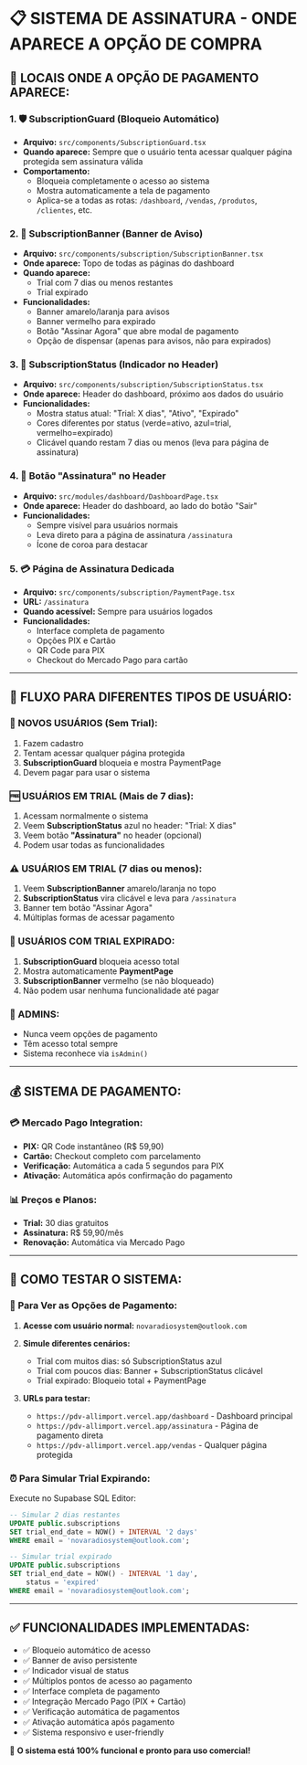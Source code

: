 # 📋 SISTEMA DE ASSINATURA - ONDE APARECE A OPÇÃO DE COMPRA

## 🚀 **LOCAIS ONDE A OPÇÃO DE PAGAMENTO APARECE:**

### 1. **🛡️ SubscriptionGuard (Bloqueio Automático)**
- **Arquivo:** `src/components/SubscriptionGuard.tsx`
- **Quando aparece:** Sempre que o usuário tenta acessar qualquer página protegida sem assinatura válida
- **Comportamento:** 
  - Bloqueia completamente o acesso ao sistema
  - Mostra automaticamente a tela de pagamento
  - Aplica-se a todas as rotas: `/dashboard`, `/vendas`, `/produtos`, `/clientes`, etc.

### 2. **🔔 SubscriptionBanner (Banner de Aviso)**
- **Arquivo:** `src/components/subscription/SubscriptionBanner.tsx`
- **Onde aparece:** Topo de todas as páginas do dashboard
- **Quando aparece:**
  - Trial com 7 dias ou menos restantes
  - Trial expirado
- **Funcionalidades:**
  - Banner amarelo/laranja para avisos
  - Banner vermelho para expirado
  - Botão "Assinar Agora" que abre modal de pagamento
  - Opção de dispensar (apenas para avisos, não para expirados)

### 3. **👤 SubscriptionStatus (Indicador no Header)**
- **Arquivo:** `src/components/subscription/SubscriptionStatus.tsx`
- **Onde aparece:** Header do dashboard, próximo aos dados do usuário
- **Funcionalidades:**
  - Mostra status atual: "Trial: X dias", "Ativo", "Expirado"
  - Cores diferentes por status (verde=ativo, azul=trial, vermelho=expirado)
  - Clicável quando restam 7 dias ou menos (leva para página de assinatura)

### 4. **👑 Botão "Assinatura" no Header**
- **Arquivo:** `src/modules/dashboard/DashboardPage.tsx`
- **Onde aparece:** Header do dashboard, ao lado do botão "Sair"
- **Funcionalidades:**
  - Sempre visível para usuários normais
  - Leva direto para a página de assinatura `/assinatura`
  - Ícone de coroa para destacar

### 5. **💳 Página de Assinatura Dedicada**
- **Arquivo:** `src/components/subscription/PaymentPage.tsx`
- **URL:** `/assinatura`
- **Quando acessível:** Sempre para usuários logados
- **Funcionalidades:**
  - Interface completa de pagamento
  - Opções PIX e Cartão
  - QR Code para PIX
  - Checkout do Mercado Pago para cartão

---

## 🎯 **FLUXO PARA DIFERENTES TIPOS DE USUÁRIO:**

### **👤 NOVOS USUÁRIOS (Sem Trial):**
1. Fazem cadastro
2. Tentam acessar qualquer página protegida
3. **SubscriptionGuard** bloqueia e mostra PaymentPage
4. Devem pagar para usar o sistema

### **🆓 USUÁRIOS EM TRIAL (Mais de 7 dias):**
1. Acessam normalmente o sistema
2. Veem **SubscriptionStatus** azul no header: "Trial: X dias"
3. Veem botão **"Assinatura"** no header (opcional)
4. Podem usar todas as funcionalidades

### **⚠️ USUÁRIOS EM TRIAL (7 dias ou menos):**
1. Veem **SubscriptionBanner** amarelo/laranja no topo
2. **SubscriptionStatus** vira clicável e leva para `/assinatura`
3. Banner tem botão "Assinar Agora"
4. Múltiplas formas de acessar pagamento

### **🚫 USUÁRIOS COM TRIAL EXPIRADO:**
1. **SubscriptionGuard** bloqueia acesso total
2. Mostra automaticamente **PaymentPage**
3. **SubscriptionBanner** vermelho (se não bloqueado)
4. Não podem usar nenhuma funcionalidade até pagar

### **👑 ADMINS:**
- Nunca veem opções de pagamento
- Têm acesso total sempre
- Sistema reconhece via `isAdmin()`

---

## 💰 **SISTEMA DE PAGAMENTO:**

### **💳 Mercado Pago Integration:**
- **PIX:** QR Code instantâneo (R$ 59,90)
- **Cartão:** Checkout completo com parcelamento
- **Verificação:** Automática a cada 5 segundos para PIX
- **Ativação:** Automática após confirmação do pagamento

### **📊 Preços e Planos:**
- **Trial:** 30 dias gratuitos
- **Assinatura:** R$ 59,90/mês
- **Renovação:** Automática via Mercado Pago

---

## 🔧 **COMO TESTAR O SISTEMA:**

### **🧪 Para Ver as Opções de Pagamento:**

1. **Acesse com usuário normal:** `novaradiosystem@outlook.com`
2. **Simule diferentes cenários:**
   - Trial com muitos dias: só SubscriptionStatus azul
   - Trial com poucos dias: Banner + SubscriptionStatus clicável  
   - Trial expirado: Bloqueio total + PaymentPage

3. **URLs para testar:**
   - `https://pdv-allimport.vercel.app/dashboard` - Dashboard principal
   - `https://pdv-allimport.vercel.app/assinatura` - Página de pagamento direta
   - `https://pdv-allimport.vercel.app/vendas` - Qualquer página protegida

### **⏰ Para Simular Trial Expirando:**
Execute no Supabase SQL Editor:
```sql
-- Simular 2 dias restantes
UPDATE public.subscriptions 
SET trial_end_date = NOW() + INTERVAL '2 days'
WHERE email = 'novaradiosystem@outlook.com';

-- Simular trial expirado
UPDATE public.subscriptions 
SET trial_end_date = NOW() - INTERVAL '1 day',
    status = 'expired'
WHERE email = 'novaradiosystem@outlook.com';
```

---

## ✅ **FUNCIONALIDADES IMPLEMENTADAS:**

- ✅ Bloqueio automático de acesso
- ✅ Banner de aviso persistente  
- ✅ Indicador visual de status
- ✅ Múltiplos pontos de acesso ao pagamento
- ✅ Interface completa de pagamento
- ✅ Integração Mercado Pago (PIX + Cartão)
- ✅ Verificação automática de pagamentos
- ✅ Ativação automática após pagamento
- ✅ Sistema responsivo e user-friendly

🎉 **O sistema está 100% funcional e pronto para uso comercial!**

